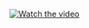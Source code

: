 

[![Watch the video](https://img.youtube.com/vi/ZpYffjwc05I/default.jpg)](https://www.youtube.com/watch?v=ZpYffjwc05I)
